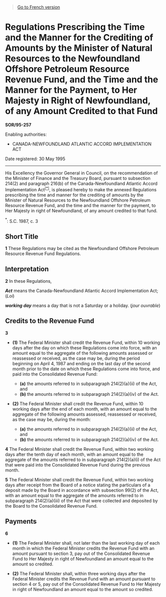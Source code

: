 > [Go to French version](/fr/Règlements/Décrets,%20ordonnances%20et%20règlements%20statutaires/95/257.md)

# Regulations Prescribing the Time and the Manner for the Crediting of Amounts by the Minister of Natural Resources to the Newfoundland Offshore Petroleum Resource Revenue Fund, and the Time and the Manner for the Payment, to Her Majesty in Right of Newfoundland, of any Amount Credited to that Fund

**SOR/95-257**

Enabling authorities: 
- CANADA-NEWFOUNDLAND ATLANTIC ACCORD IMPLEMENTATION ACT

Date registered: 30 May 1995

----------

His Excellency the Governor General in Council, on the recommendation of the Minister of Finance and the Treasury Board, pursuant to subsection 214(2) and paragraph 216(b) of the Canada-Newfoundland Atlantic Accord Implementation Act<sup><a href='#fn_SOR-95-257_e_hq_6345'>[*]</a></sup>, is pleased hereby to make the annexed Regulations prescribing the time and manner for the crediting of amounts by the Minister of Natural Resources to the Newfoundland Offshore Petroleum Resource Revenue Fund, and the time and the manner for the payment, to Her Majesty in right of Newfoundland, of any amount credited to that fund.

<a name='fn_SOR-95-257_e_hq_6345'><sup>*</sup></a>: S.C. 1987, c. 3<br />




## Short Title


**1** These Regulations may be cited as the Newfoundland Offshore Petroleum Resource Revenue Fund Regulations.




## Interpretation


**2** In these Regulations,

***Act*** means the Canada-Newfoundland Atlantic Accord Implementation Act; (*Loi*)

***working day*** means a day that is not a Saturday or a holiday. (*jour ouvrable*)




## Credits to the Revenue Fund


**3** 

- **(1)** The Federal Minister shall credit the Revenue Fund, within 10 working days after the day on which these Regulations come into force, with an amount equal to the aggregate of the following amounts assessed or reassessed or received, as the case may be, during the period beginning on April 4, 1987 and ending on the last day of the second month prior to the date on which these Regulations come into force, and paid into the Consolidated Revenue Fund:
	- **(a)** the amounts referred to in subparagraph 214(2)(a)(ii) of the Act, and
	- **(b)** the amounts referred to in subparagraph 214(2)(a)(iv) of the Act.

- **(2)** The Federal Minister shall credit the Revenue Fund, within 10 working days after the end of each month, with an amount equal to the aggregate of the following amounts assessed, reassessed or received, as the case may be, during the month:
	- **(a)** the amounts referred to in subparagraph 214(2)(a)(ii) of the Act, and
	- **(b)** the amounts referred to in subparagraph 214(2)(a)(iv) of the Act.



**4** The Federal Minister shall credit the Revenue Fund, within two working days after the tenth day of each month, with an amount equal to the aggregate of the amounts referred to in subparagraph 214(2)(a)(i) of the Act that were paid into the Consolidated Revenue Fund during the previous month.



**5** The Federal Minister shall credit the Revenue Fund, within two working days after receipt from the Board of a notice stating the particulars of a deposit made by the Board in accordance with subsection 99(2) of the Act, with an amount equal to the aggregate of the amounts referred to in subparagraph 214(2)(a)(iii) of the Act that were collected and deposited by the Board to the Consolidated Revenue Fund.




## Payments


**6** 

- **(1)** The Federal Minister shall, not later than the last working day of each month in which the Federal Minister credits the Revenue Fund with an amount pursuant to section 3, pay out of the Consolidated Revenue Fund to Her Majesty in right of Newfoundland an amount equal to the amount so credited.

- **(2)** The Federal Minister shall, within three working days after the Federal Minister credits the Revenue Fund with an amount pursuant to section 4 or 5, pay out of the Consolidated Revenue Fund to Her Majesty in right of Newfoundland an amount equal to the amount so credited.



